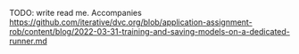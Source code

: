 TODO: write read me.
Accompanies https://github.com/iterative/dvc.org/blob/application-assignment-rob/content/blog/2022-03-31-training-and-saving-models-on-a-dedicated-runner.md